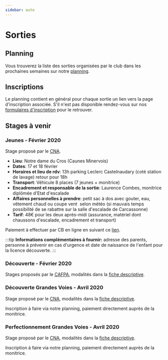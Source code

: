 ```yaml
---
sidebar: auto
---
```


# Sorties

## Planning

Vous trouverez la liste des sorties organisées par le club dans les prochaines semaines sur notre [planning](https://docs.google.com/spreadsheets/d/1bJdfMZ8-hy7DUY-EpduZLUOfKhXzFJ9aSxLjs6kpHoM).

## Inscriptions

Le planning contient en général pour chaque sortie un lien vers la page d'inscription associée. S'il n'est pas disponible rendez-vous sur nos [formulaires d'inscription](https://docs.google.com/spreadsheets/d/13dZUsElSpxh-M1WLNwYloBK5i4iQYgpYDvCaXy6OP8Y) pour le retrouver.

## Stages à venir

### Jeunes - Février 2020

Stage proposé par le [CNA](/).

* **Lieu**: Notre dame du Cros (Caunes Minervois)
* **Dates**: 17 et 18 février
* **Horaires et lieu de rdv**: 13h parking Leclerc Castelnaudary (coté station de lavage) retour pour 18h
* **Transport**: Véhicule 8 places (7 jeunes + monitrice)
* **Encadrement et responsable de la sortie**: Laurence Combes, monitrice diplômée d'Etat d'escalade
* **Affaires personnelles à prendre**: petit sac à dos avec gouter, eau, vêtement chaud ou coupe vent  selon météo (si mauvais temps possibilité de se rabattre sur la salle d'escalade de Carcassonne)
* **Tarif**: 48€ pour les deux aprés-midi (assurance, matériel dont chaussons d'escalade, encadrement et transport)

Paiement à effectuer par CB en ligne en suivant ce [lien](https://www.helloasso.com/associations/club-nature-aventure/evenements/stage-d-escalade-vacances-de-fevrier-2020).

:::tip
**Informations complémentaires à fournir:** adresse des parents, personne à prévenir en cas d'urgence et date de naissance de l'enfant pour la licence découverte.
:::

### Découverte - Février 2020

Stages proposés par le [CAFPA](http://pyreneiste.aude.ffcam.fr/home.html), modalités dans la [fiche descriptive](/stages-hiver-2020-cafpa.pdf).

### Découverte Grandes Voies - Avril 2020

Stage proposé par le [CNA](/), modalités dans la [fiche descriptive](/calanques-decouverte-grandes-voies-08-11-04-2020.pdf).

Inscription à faire via notre planning, paiement directement auprès de la monitrice.

### Perfectionnement Grandes Voies - Avril 2020

Stage proposé par le [CNA](/), modalités dans la [fiche descriptive](/calanques-perfectionnement-grandes-voies-04-07-04-2020.pdf).

Inscription à faire via notre planning, paiement directement auprès de la monitrice.
